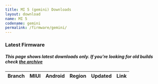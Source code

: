 ```yaml
---
title: MI 5 (gemini) Downloads
layout: download
name: MI 5
codename: gemini
permalink: /firmware/gemini/
---
```


### Latest Firmware
##### This page shows latest downloads only. If you're looking for old builds check [the archive](/archive/firmware/gemini/)


<div class="table-responsive-md" id="table-wrapper">
<table id="firmware" class="compact table table-striped table-hover table-sm">
    <thead class="thead-dark">
        <tr>
            <th>Branch</th>
            <th>MIUI</th>
            <th>Android</th>
            <th>Region</th>
            <th>Updated</th>
            <th>Link</th>
        </tr>
    </thead>
    <script>loadFirmwareDownloads('gemini', 'latest')</script>
</table>
</div>
